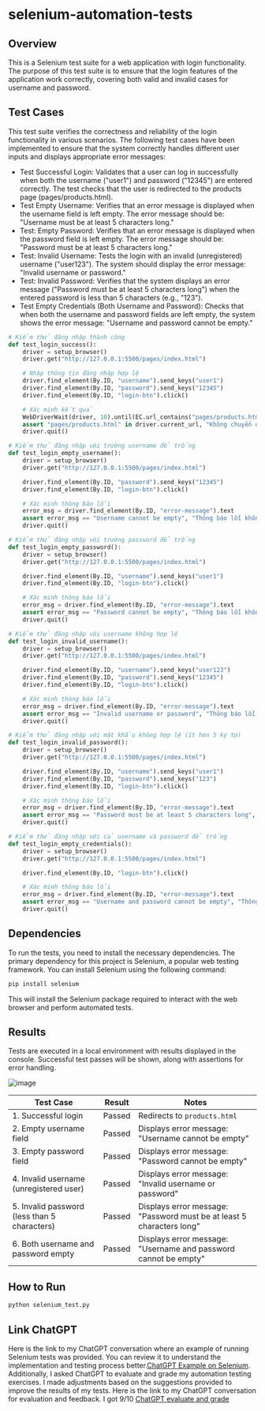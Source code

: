 # selenium-automation-tests
## Overview
This is a Selenium test suite for a web application with login functionality. The purpose of this test suite is to ensure that the login features of the application work correctly, covering both valid and invalid cases for username and password.
## Test Cases
This test suite verifies the correctness and reliability of the login functionality in various scenarios. The following test cases have been implemented to ensure that the system correctly handles different user inputs and displays appropriate error messages:
- Test Successful Login: Validates that a user can log in successfully when both the username ("user1") and password ("12345") are entered correctly. The test checks that the user is redirected to the products page (pages/products.html).
- Test Empty Username: Verifies that an error message is displayed when the username field is left empty. The error message should be: "Username must be at least 5 characters long."
- Test: Empty Password: Verifies that an error message is displayed when the password field is left empty. The error message should be: "Password must be at least 5 characters long."
- Test: Invalid Username: Tests the login with an invalid (unregistered) username ("user123"). The system should display the error message: "Invalid username or password."
- Test: Invalid Password: Verifies that the system displays an error message ("Password must be at least 5 characters long") when the entered password is less than 5 characters (e.g., "123").
- Test Empty Credentials (Both Username and Password): Checks that when both the username and password fields are left empty, the system shows the error message: "Username and password cannot be empty."
```python
# Kiểm thử đăng nhập thành công
def test_login_success():
    driver = setup_browser()
    driver.get("http://127.0.0.1:5500/pages/index.html")

    # Nhập thông tin đăng nhập hợp lệ
    driver.find_element(By.ID, "username").send_keys("user1")
    driver.find_element(By.ID, "password").send_keys("12345")
    driver.find_element(By.ID, "login-btn").click()

    # Xác minh kết quả
    WebDriverWait(driver, 10).until(EC.url_contains("pages/products.html"))
    assert "pages/products.html" in driver.current_url, "Không chuyển đến trang products"
    driver.quit()

# Kiểm thử đăng nhập với trường username để trống
def test_login_empty_username():
    driver = setup_browser()
    driver.get("http://127.0.0.1:5500/pages/index.html")

    driver.find_element(By.ID, "password").send_keys("12345")
    driver.find_element(By.ID, "login-btn").click()

    # Xác minh thông báo lỗi
    error_msg = driver.find_element(By.ID, "error-message").text
    assert error_msg == "Username cannot be empty", "Thông báo lỗi không chính xác khi username để trống"
    driver.quit()

# Kiểm thử đăng nhập với trường password để trống
def test_login_empty_password():
    driver = setup_browser()
    driver.get("http://127.0.0.1:5500/pages/index.html")

    driver.find_element(By.ID, "username").send_keys("user1")
    driver.find_element(By.ID, "login-btn").click()

    # Xác minh thông báo lỗi
    error_msg = driver.find_element(By.ID, "error-message").text
    assert error_msg == "Password cannot be empty", "Thông báo lỗi không chính xác khi mật khẩu để trống"
    driver.quit()

# Kiểm thử đăng nhập với username không hợp lệ
def test_login_invalid_username():
    driver = setup_browser()
    driver.get("http://127.0.0.1:5500/pages/index.html")

    driver.find_element(By.ID, "username").send_keys("user123")
    driver.find_element(By.ID, "password").send_keys("12345")
    driver.find_element(By.ID, "login-btn").click()

    # Xác minh thông báo lỗi
    error_msg = driver.find_element(By.ID, "error-message").text
    assert error_msg == "Invalid username or password", "Thông báo lỗi không chính xác khi username không hợp lệ"
    driver.quit()

# Kiểm thử đăng nhập với mật khẩu không hợp lệ (ít hơn 5 ký tự)
def test_login_invalid_password():
    driver = setup_browser()
    driver.get("http://127.0.0.1:5500/pages/index.html")

    driver.find_element(By.ID, "username").send_keys("user1")
    driver.find_element(By.ID, "password").send_keys("123")
    driver.find_element(By.ID, "login-btn").click()

    # Xác minh thông báo lỗi
    error_msg = driver.find_element(By.ID, "error-message").text
    assert error_msg == "Password must be at least 5 characters long", "Thông báo lỗi không chính xác khi mật khẩu không hợp lệ"
    driver.quit()

# Kiểm thử đăng nhập với cả username và password để trống
def test_login_empty_credentials():
    driver = setup_browser()
    driver.get("http://127.0.0.1:5500/pages/index.html")

    driver.find_element(By.ID, "login-btn").click()

    # Xác minh thông báo lỗi
    error_msg = driver.find_element(By.ID, "error-message").text
    assert error_msg == "Username and password cannot be empty", "Thông báo lỗi không chính xác khi cả username và password để trống"
    driver.quit()
```
## Dependencies
To run the tests, you need to install the necessary dependencies. The primary dependency for this project is Selenium, a popular web testing framework. You can install Selenium using the following command:
```bash
pip install selenium
```
This will install the Selenium package required to interact with the web browser and perform automated tests.
## Results 
Tests are executed in a local environment with results displayed in the console. Successful test passes will be shown, along with assertions for error handling.

![image](https://github.com/user-attachments/assets/1cf381c9-20a4-4d4d-9a35-f17d53aba08d)

| Test Case                                      | Result  | Notes                                                             |
|------------------------------------------------|---------|-------------------------------------------------------------------|
| 1. Successful login                            | Passed  | Redirects to `products.html`                                       |
| 2. Empty username field                        | Passed  | Displays error message: "Username cannot be empty" |
| 3. Empty password field                        | Passed  | Displays error message: "Password cannot be empty" |
| 4. Invalid username (unregistered user)        | Passed  | Displays error message: "Invalid username or password"            |
| 5. Invalid password (less than 5 characters)   | Passed  | Displays error message: "Password must be at least 5 characters long" |
| 6. Both username and password empty            | Passed  | Displays error message: "Username and password cannot be empty"   |

## How to Run
```bash
python selenium_test.py
```
## Link ChatGPT
Here is the link to my ChatGPT conversation where an example of running Selenium tests was provided. You can review it to understand the implementation and testing process better.[ChatGPT Example on Selenium](https://chatgpt.com/share/67868f23-0450-8005-943a-68168148bac5). Additionally, I asked ChatGPT to evaluate and grade my automation testing exercises. I made adjustments based on the suggestions provided to improve the results of my tests. Here is the link to my ChatGPT conversation for evaluation and feedback. I got 9/10 [ChatGPT evaluate and grade](https://chatgpt.com/share/6786925d-ca40-8005-a248-bde7597a4e8e)
 
